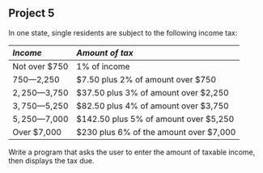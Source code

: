 ## Project 5
In one state, single residents are subject to the following income tax:

| *Income* | *Amount of tax* |
| :--- | :--- |
| Not over $750 | 1% of income |
| $750—$2,250 | $7.50 plus 2% of amount over $750 |
| $2,250—$3,750 | $37.50 plus 3% of amount over $2,250 |
| $3,750—$5,250 | $82.50 plus 4% of amount over $3,750 |
| $5,250—$7,000 | $142.50 plus 5% of amount over $5,250 |
| Over $7,000 | $230 plus 6% of the amount over $7,000 |

Write a program that asks the user to enter the amount of taxable income, then displays the tax due.
